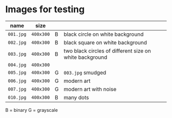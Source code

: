 # Images for testing

| name      | size      |   |                                                         | 
|-----------|-----------|---|---------------------------------------------------------|
| `001.jpg` | `400x300` | B | black circle on white background                        | 
| `002.jpg` | `400x300` | B | black square on white background                        |
| `003.jpg` | `400x300` | B | two black circles of different size on white background |
| `004.jpg` | `400x300` |   |                                                         |
| `005.jpg` | `400x300` | G | `003.jpg` smudged                                       |
| `006.jpg` | `400x300` | G | modern art                                              |
| `007.jpg` | `400x300` | G | modern art with noise                                   |
| `010.jpg` | `400x300` | B | many dots                                               |

B = binary
G = grayscale

